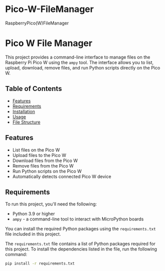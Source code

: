 # Pico-W-FileManager
RaspberryPico(W)FileManager

# Pico W File Manager

This project provides a command-line interface to manage files on the Raspberry Pi Pico W using the `ampy` tool. The interface allows you to list, upload, download, remove files, and run Python scripts directly on the Pico W.

## Table of Contents

- [Features](#features)
- [Requirements](#requirements)
- [Installation](#installation)
- [Usage](#usage)
- [File Structure](#file-structure)

## Features

- List files on the Pico W
- Upload files to the Pico W
- Download files from the Pico W
- Remove files from the Pico W
- Run Python scripts on the Pico W
- Automatically detects connected Pico W device

## Requirements

To run this project, you'll need the following:

- Python 3.9 or higher
- `ampy` - a command-line tool to interact with MicroPython boards

You can install the required Python packages using the `requirements.txt` file included in this project.

The `requirements.txt` file contains a list of Python packages required for this project. To install the dependencies listed in the file, run the following command:

```bash
pip install -r requirements.txt

